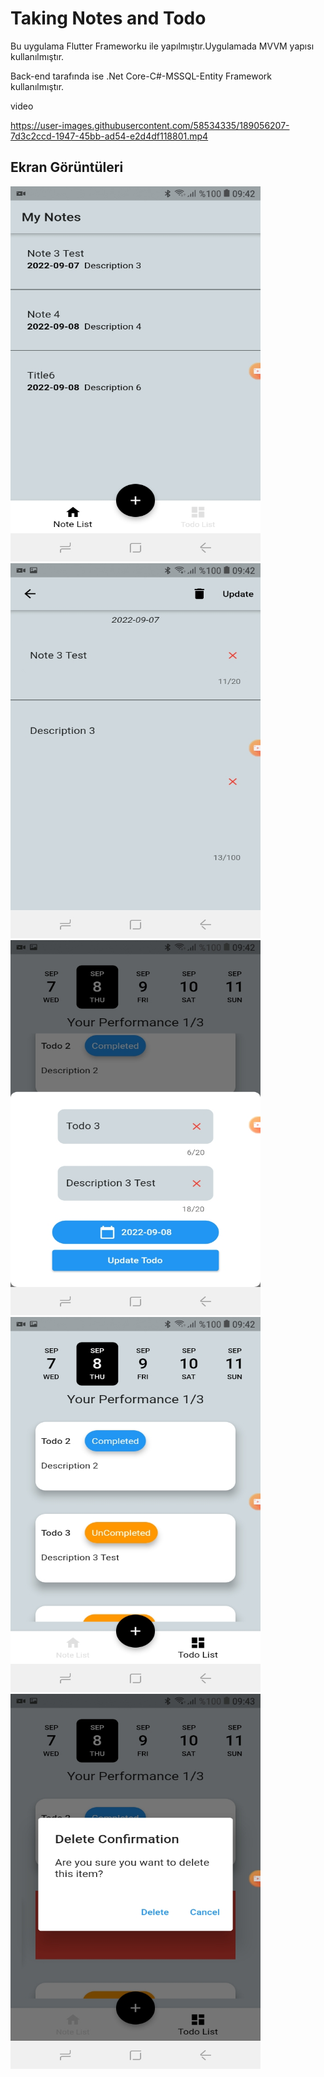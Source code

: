 # Taking Notes and Todo 

Bu uygulama Flutter Frameworku ile yapılmıştır.Uygulamada MVVM yapısı kullanılmıştır.

Back-end tarafında ise .Net Core-C#-MSSQL-Entity Framework kullanılmıştır.

video

https://user-images.githubusercontent.com/58534335/189056207-7d3c2ccd-1947-45bb-ad54-e2d4df118801.mp4



## Ekran Görüntüleri

<img src="screenshots/notelist.jpeg"  width="400" height="600">

<img src="screenshots/notedetail.jpeg"  width="400" height="600">

<img src="screenshots/updatetodo.jpeg"  width="400" height="600">

<img src="screenshots/todolist.jpeg"  width="400" height="600">

<img src="screenshots/delete.jpeg"  width="400" height="600">
